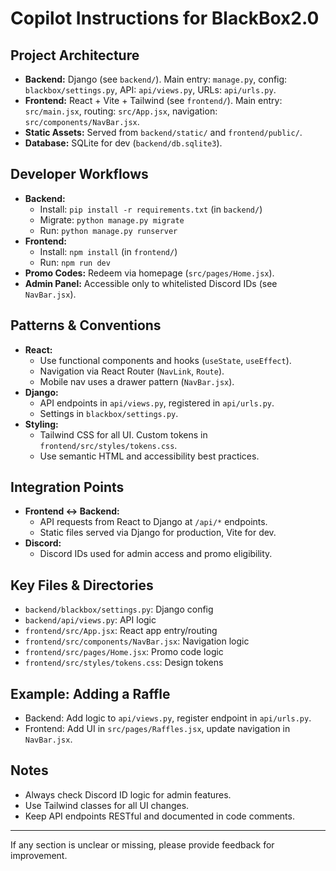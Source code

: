 # Copilot Instructions for BlackBox2.0

## Project Architecture
- **Backend:** Django (see `backend/`). Main entry: `manage.py`, config: `blackbox/settings.py`, API: `api/views.py`, URLs: `api/urls.py`.
- **Frontend:** React + Vite + Tailwind (see `frontend/`). Main entry: `src/main.jsx`, routing: `src/App.jsx`, navigation: `src/components/NavBar.jsx`.
- **Static Assets:** Served from `backend/static/` and `frontend/public/`.
- **Database:** SQLite for dev (`backend/db.sqlite3`).

## Developer Workflows
- **Backend:**
  - Install: `pip install -r requirements.txt` (in `backend/`)
  - Migrate: `python manage.py migrate`
  - Run: `python manage.py runserver`
- **Frontend:**
  - Install: `npm install` (in `frontend/`)
  - Run: `npm run dev`
- **Promo Codes:** Redeem via homepage (`src/pages/Home.jsx`).
- **Admin Panel:** Accessible only to whitelisted Discord IDs (see `NavBar.jsx`).

## Patterns & Conventions
- **React:**
  - Use functional components and hooks (`useState`, `useEffect`).
  - Navigation via React Router (`NavLink`, `Route`).
  - Mobile nav uses a drawer pattern (`NavBar.jsx`).
- **Django:**
  - API endpoints in `api/views.py`, registered in `api/urls.py`.
  - Settings in `blackbox/settings.py`.
- **Styling:**
  - Tailwind CSS for all UI. Custom tokens in `frontend/src/styles/tokens.css`.
  - Use semantic HTML and accessibility best practices.

## Integration Points
- **Frontend ↔ Backend:**
  - API requests from React to Django at `/api/*` endpoints.
  - Static files served via Django for production, Vite for dev.
- **Discord:**
  - Discord IDs used for admin access and promo eligibility.

## Key Files & Directories
- `backend/blackbox/settings.py`: Django config
- `backend/api/views.py`: API logic
- `frontend/src/App.jsx`: React app entry/routing
- `frontend/src/components/NavBar.jsx`: Navigation logic
- `frontend/src/pages/Home.jsx`: Promo code logic
- `frontend/src/styles/tokens.css`: Design tokens

## Example: Adding a Raffle
- Backend: Add logic to `api/views.py`, register endpoint in `api/urls.py`.
- Frontend: Add UI in `src/pages/Raffles.jsx`, update navigation in `NavBar.jsx`.

## Notes
- Always check Discord ID logic for admin features.
- Use Tailwind classes for all UI changes.
- Keep API endpoints RESTful and documented in code comments.

---

If any section is unclear or missing, please provide feedback for improvement.
